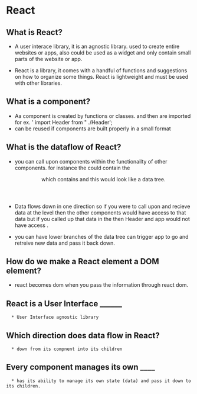
# React

## What is React?

* A user interace library, it is an agnostic library. used to create entire websites or apps, also could be used as a widget and only contain small parts of the website or app.

* React is a library, it comes with a handful of functions and suggestions on how to organize some things. React is lightweight and must be used with other libraries.

## What is a component?

* Aa component is created by functions or classes. and then are imported for ex. ' import Header from " ./Header';
* can be reused if components are built properly in a small format

## What is the dataflow of React?

* you can call upon components within the functionailty of other components. for instance the <app/> could contain the <Header/> which contains <SiteInfo/> and <MainNav/> this would look like a data tree.

* Data flows down in one direction so if you were to call upon and recieve data at the <app/> level then the other components would have access to that data but if you called up that data in the <SiteInfo/> then Header and app would not have access .

* you can have lower branches of the data tree can trigger app to go and retreive new data and pass it back down.

## How do we make a React element a DOM element?

* react becomes dom when you pass the information through react dom.

## React is a User Interface ______

      * User Interface agnostic library

## Which direction does data flow in React?

      * down from its compnent into its children

## Every component manages its own ____

      * has its ability to manage its own state (data) and pass it down to its children.

